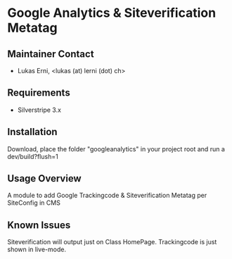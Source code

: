 # Google Analytics & Siteverification Metatag

## Maintainer Contact

* Lukas Erni, <lukas (at) lerni (dot) ch>


## Requirements

* Silverstripe 3.x


## Installation

Download, place the folder "googleanalytics" in your project root and run a dev/build?flush=1


## Usage Overview

A module to add Google Trackingcode & Siteverification Metatag per SiteConfig in CMS


## Known Issues

Siteverification will output just on Class HomePage. Trackingcode is just shown in live-mode.
